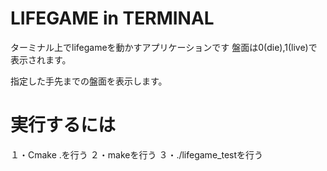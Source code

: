 # LIFEGAME in TERMINAL
ターミナル上でlifegameを動かすアプリケーションです
盤面は0(die),1(live)で表示されます。

指定した手先までの盤面を表示します。

 # 実行するには
１・Cmake .を行う
２・makeを行う
３・./lifegame_testを行う



